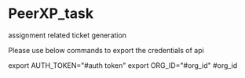 
# PeerXP_task
assignment related ticket generation 

Please use below commands to export the credentials of api

export AUTH_TOKEN="#auth token" 
export ORG_ID="#org_id" #org_id